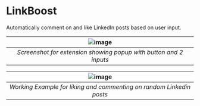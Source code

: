 # LinkBoost
Automatically comment on and like LinkedIn posts based on user input.

|![image](https://github.com/divu050704/LinkBoost/assets/70474633/1b7fbb76-b1aa-4e28-a651-d729fad620ee) | 
| :--: |
| *Screenshot for extension showing popup with button and 2 inputs* |

| ![image](https://github.com/divu050704/LinkBoost/blob/main/working.gif?raw=true) |
| :--: |
| *Working Example for liking and commenting on random Linkedin posts* |
